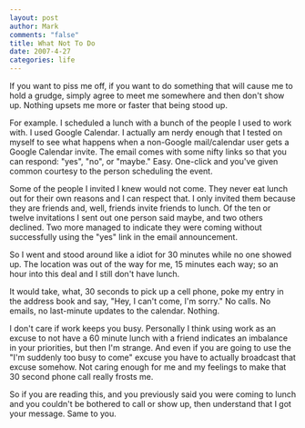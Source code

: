```yaml
--- 
layout: post
author: Mark
comments: "false"
title: What Not To Do
date: 2007-4-27
categories: life
---
```

If you want to piss me off, if you want to do something that will cause me to hold a grudge, simply agree to meet me somewhere and then don't show up.  Nothing upsets me more or faster that being stood up.

For example.  I scheduled a lunch with a bunch of the people I used to work with.  I used Google Calendar.  I actually am nerdy enough that I tested on myself to see what happens when a non-Google mail/calendar user gets a Google Calendar invite.  The email comes with some nifty links so that you can respond: "yes", "no", or "maybe."  Easy.  One-click and you've given common courtesy to the person scheduling the event.

Some of the people I invited I knew would not come.  They never eat lunch out for their own reasons and I can respect that.  I only invited them because they are friends and, well, friends invite friends to lunch.  Of the ten or twelve invitations I sent out one person said maybe, and two others declined.  Two more managed to indicate they were coming without successfully using the "yes" link in the email announcement.

So I went and stood around like a idiot for 30 minutes while no one showed up.  The location was out of the way for me, 15 minutes each way; so an hour into this deal and I still don't have lunch.

It would take, what, 30 seconds to pick up a cell phone, poke my entry in the address book and say, "Hey, I can't come, I'm sorry."  No calls. No emails, no last-minute updates to the calendar.  Nothing.

I don't care if work keeps you busy.  Personally I think using work as an excuse to not have a 60 minute lunch with a friend indicates an imbalance in your priorities, but then I'm strange.  And even if you are going to use the "I'm suddenly too busy to come" excuse you have to actually broadcast that excuse somehow.  Not caring enough for me and my feelings to make that 30 second phone call really frosts me.

So if you are reading this, and you previously said you were coming to lunch and you couldn't be bothered to call or show up, then understand that I got your message.  Same to you.
